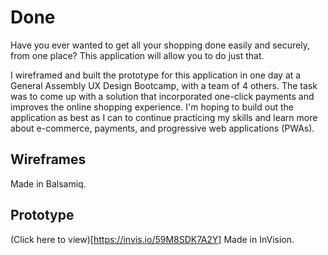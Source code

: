 # Done

Have you ever wanted to get all your shopping done easily and securely, from one place? This application will allow you to do just that.

I wireframed and built the prototype for this application in one day at a General Assembly UX Design Bootcamp, with a team of 4 others. The task was to come up with a solution that incorporated one-click payments and improves the online shopping experience. I'm hoping to build out the application as best as I can to continue practicing my skills and learn more about e-commerce, payments, and progressive web applications (PWAs). 

## Wireframes

Made in Balsamiq. 

## Prototype

(Click here to view)[https://invis.io/59M8SDK7A2Y]
Made in InVision. 
